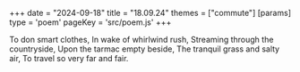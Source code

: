 +++
date = "2024-09-18"
title = "18.09.24"
themes = ["commute"]
[params]
  type = 'poem'
  pageKey = 'src/poem.js'
+++

To don smart clothes,
In wake of whirlwind rush,
Streaming through the countryside,
Upon the tarmac empty beside,
The tranquil grass and salty air,
To travel so very far and fair.
